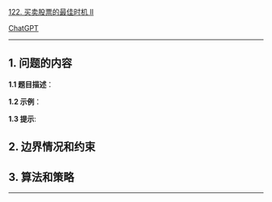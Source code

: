 [122. 买卖股票的最佳时机 II](https://leetcode.cn/problems/best-time-to-buy-and-sell-stock-ii)

[ChatGPT](chat.openai.com)

---

## 1. 问题的内容
**1.1 题目描述**：

**1.2 示例**：

**1.3 提示**:

## 2. 边界情况和约束


## 3. 算法和策略

---

